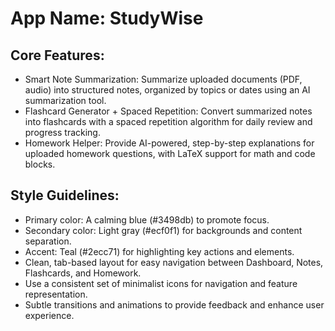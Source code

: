# **App Name**: StudyWise

## Core Features:

- Smart Note Summarization: Summarize uploaded documents (PDF, audio) into structured notes, organized by topics or dates using an AI summarization tool.
- Flashcard Generator + Spaced Repetition: Convert summarized notes into flashcards with a spaced repetition algorithm for daily review and progress tracking.
- Homework Helper: Provide AI-powered, step-by-step explanations for uploaded homework questions, with LaTeX support for math and code blocks.

## Style Guidelines:

- Primary color: A calming blue (#3498db) to promote focus.
- Secondary color: Light gray (#ecf0f1) for backgrounds and content separation.
- Accent: Teal (#2ecc71) for highlighting key actions and elements.
- Clean, tab-based layout for easy navigation between Dashboard, Notes, Flashcards, and Homework.
- Use a consistent set of minimalist icons for navigation and feature representation.
- Subtle transitions and animations to provide feedback and enhance user experience.
